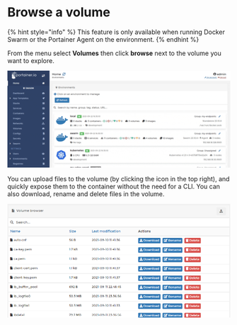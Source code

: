 # Browse a volume

{% hint style="info" %}
This feature is only available when running Docker Swarm or the Portainer Agent on the environment.
{% endhint %}

From the menu select **Volumes** then click **browse** next to the volume you want to explore.

![](../../../.gitbook/assets/2.9-volumes-browse-1.gif)

You can upload files to the volume \(by clicking the icon in the top right\), and quickly expose them to the container without the need for a CLI. You can also download, rename and delete files in the volume.

![](../../../.gitbook/assets/volumes-browse-2.png)


